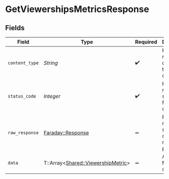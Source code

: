 # GetViewershipsMetricsResponse


## Fields

| Field                                                                         | Type                                                                          | Required                                                                      | Description                                                                   |
| ----------------------------------------------------------------------------- | ----------------------------------------------------------------------------- | ----------------------------------------------------------------------------- | ----------------------------------------------------------------------------- |
| `content_type`                                                                | *String*                                                                      | :heavy_check_mark:                                                            | HTTP response content type for this operation                                 |
| `status_code`                                                                 | *Integer*                                                                     | :heavy_check_mark:                                                            | HTTP response status code for this operation                                  |
| `raw_response`                                                                | [Faraday::Response](https://www.rubydoc.info/gems/faraday/Faraday/Response)   | :heavy_minus_sign:                                                            | Raw HTTP response; suitable for custom response parsing                       |
| `data`                                                                        | T::Array<[Shared::ViewershipMetric](../../models/shared/viewershipmetric.md)> | :heavy_minus_sign:                                                            | A list of Metric objects                                                      |